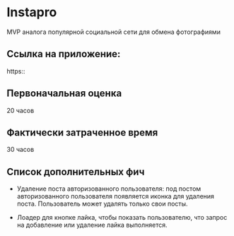 # Instapro

MVP аналога популярной социальной сети для обмена фотографиями

## Ссылка на приложение:

https::

## Первоначальная оценка

20 часов

## Фактически затраченное время

30 часов

## Список дополнительных фич

- Удаление поста авторизованного пользователя: под постом авторизованного пользователя появляется иконка для удаления поста. Пользователь может удалять только свои посты.

- Лоадер для кнопке лайка, чтобы показать пользователю, что запрос на добавление или удаление лайка выполняется.


